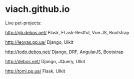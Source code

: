 # viach.github.io


Live pet-projects:

http://gb.debos.net/     Flask, FLask-Restful, Vue.JS, Bootstrap

http://leoyas.pp.ua/     Django, UIkit

http://todo.debos.net/   Django, DRF, AngularJS, Bootstrap

http://debos.net/        Django, JQuery, UIkit

http://tomi.pp.ua/       Flask, UIkit
